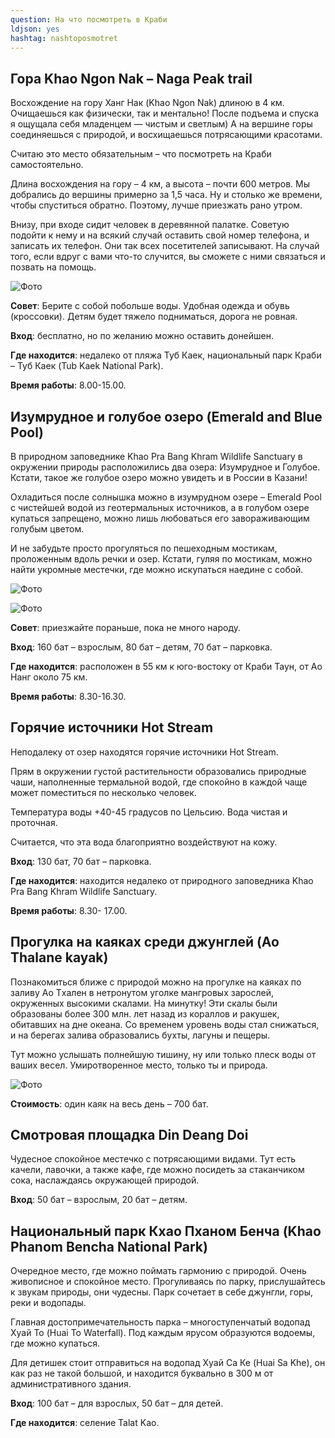 ```yaml
---
question: На что посмотреть в Краби
ldjson: yes
hashtag: nashtoposmotret
---
```


## Гора Khao Ngon Nak – Naga Peak trail

Восхождение на гору Ханг Нак (Khao Ngon Nak) длиною в 4 км. Очищаешься как физически, так и ментально! После подъема и спуска я ощущала себя младенцем — чистым и светлым) А на вершине горы соединяешься с природой, и восхищаешься потрясающими красотами.

Считаю это место обязательным – что посмотреть на Краби самостоятельно.

Длина восхождения на гору – 4 км, а высота – почти 600 метров. Мы добрались до вершины примерно за 1,5 часа. Ну и столько же времени, чтобы спуститься обратно. Поэтому, лучше приезжать рано утром.

Внизу, при входе сидит человек в деревянной палатке. Советую подойти к нему и на всякий случай оставить свой номер телефона, и записать их телефон. Они так всех посетителей записывают. На случай того, если вдруг с вами что-то случится, вы сможете с ними связаться и позвать на помощь.

![Фото](https://krabifaq.ru/assets/gora-nak.jpg)

**Совет**: Берите с собой побольше воды. Удобная одежда и обувь (кроссовки). Детям будет тяжело подниматься, дорога не ровная.

**Вход**: бесплатно, но по желанию можно оставить донейшен.

**Где находится**: недалеко от пляжа Туб Каек, национальный парк Краби – Туб Каек (Tub Kaek National Park).

**Время работы**: 8.00-15.00.

## Изумрудное и голубое озеро (Emerald and Blue Pool)

В природном заповеднике Khao Pra Bang Khram Wildlife Sanctuary в окружении природы расположились два озера: Изумрудное и Голубое. Кстати, такое же голубое озеро можно увидеть и в России в Казани!

Охладиться после солнышка можно в изумрудном озере – Emerald Pool с чистейшей водой из геотермальных источников, а в голубом озере купаться запрещено, можно лишь любоваться его завораживающим голубым цветом.

И не забудьте просто прогуляться по пешеходным мостикам, проложенным вдоль речки и озер. Кстати, гуляя по мостикам, можно найти укромные местечки, где можно искупаться наедине с собой.

![Фото](https://krabifaq.ru/assets/emerald-pool.jpg)

![Фото](https://krabifaq.ru/assets/emerald-pool3.jpg)

**Совет**: приезжайте пораньше, пока не много народу.

**Вход**: 160 бат – взрослым, 80 бат – детям, 70 бат – парковка.

**Где находится**: расположен в 55 км к юго-востоку от Краби Таун, от Ао Нанг около 75 км.

**Время работы**: 8.30-16.30.

## Горячие источники Hot Stream

Неподалеку от озер находятся горячие источники Hot Stream.

Прям в окружении густой растительности образовались природные чаши, наполненные термальной водой, где спокойно в каждой чаще может поместиться по несколько человек.

Температура воды +40-45 градусов по Цельсию. Вода чистая и проточная.

Считается, что эта вода благоприятно воздействуют на кожу.

**Вход**: 130 бат, 70 бат – парковка.

**Где находится**: находится недалеко от природного заповедника Khao Pra Bang Khram Wildlife Sanctuary.

**Время работы**: 8.30- 17.00.

## Прогулка на каяках среди джунглей (Ao Thalane kayak)

Познакомиться ближе с природой можно на прогулке на каяках по заливу Ао Tхален в нетронутом уголке мангровых зарослей, окруженных высокими скалами. На минутку! Эти скалы были образованы более 300 млн. лет назад из кораллов и ракушек, обитавших на дне океана. Со временем уровень воды стал снижаться, и на берегах залива образовались бухты, лагуны и пещеры.

Тут можно услышать полнейшую тишину, ну или только плеск воды от ваших весел. Умиротворенное место, только ты и природа.

![Фото](https://krabifaq.ru/assets/kayak2.jpg)

**Стоимость**: один каяк на весь день – 700 бат.

## Смотровая площадка Din Deang Doi

Чудесное спокойное местечко с потрясающими видами. Тут есть качели, лавочки, а также кафе, где можно посидеть за стаканчиком сока, наслаждаясь окружающей природой.

**Вход**: 50 бат – взрослым, 20 бат – детям.

## Национальный парк Кхао Пханом Бенча (Khao Phanom Bencha National Park)

Очередное место, где можно поймать гармонию с природой. Очень живописное и спокойное место. Прогуливаясь по парку, прислушайтесь к звукам природы, они чудесны. Парк сочетает в себе джунгли, горы, реки и водопады.

Главная достопримечательность парка – многоступенчатый водопад Хуай То (Huai To Waterfall). Под каждым ярусом образуются водоемы, где можно купаться.

Для детишек стоит отправиться на водопад Хуай Са Ке (Huai Sa Khe), он как раз не такой большой, и находится буквально в 300 м от административного здания.


**Вход**: 100 бат – для взрослых, 50 бат – для детей.

**Где находится**: селение Talat Kao.





